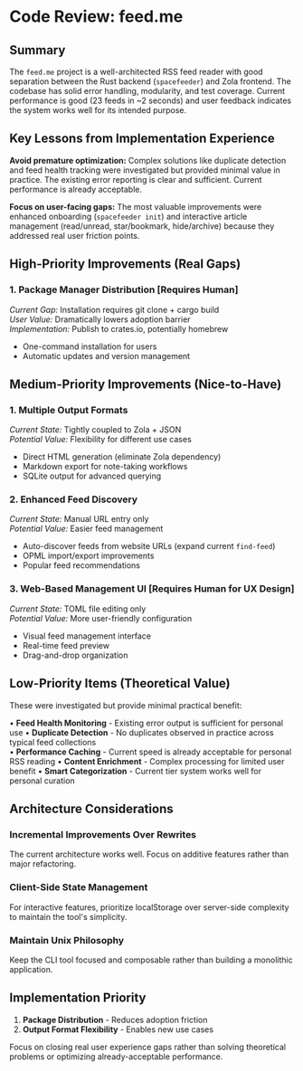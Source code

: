 # Code Review: feed.me

## Summary

The `feed.me` project is a well-architected RSS feed reader with good separation between the Rust backend (`spacefeeder`) and Zola frontend. The codebase has solid error handling, modularity, and test coverage. Current performance is good (23 feeds in ~2 seconds) and user feedback indicates the system works well for its intended purpose.

## Key Lessons from Implementation Experience

**Avoid premature optimization:** Complex solutions like duplicate detection and feed health tracking were investigated but provided minimal value in practice. The existing error reporting is clear and sufficient. Current performance is already acceptable.

**Focus on user-facing gaps:** The most valuable improvements were enhanced onboarding (`spacefeeder init`) and interactive article management (read/unread, star/bookmark, hide/archive) because they addressed real user friction points.

## High-Priority Improvements (Real Gaps)

### 1. **Package Manager Distribution** **[Requires Human]**
*Current Gap:* Installation requires git clone + cargo build  
*User Value:* Dramatically lowers adoption barrier  
*Implementation:* Publish to crates.io, potentially homebrew
- One-command installation for users
- Automatic updates and version management

## Medium-Priority Improvements (Nice-to-Have)

### 1. **Multiple Output Formats**
*Current State:* Tightly coupled to Zola + JSON  
*Potential Value:* Flexibility for different use cases
- Direct HTML generation (eliminate Zola dependency)
- Markdown export for note-taking workflows
- SQLite output for advanced querying

### 2. **Enhanced Feed Discovery**
*Current State:* Manual URL entry only  
*Potential Value:* Easier feed management
- Auto-discover feeds from website URLs (expand current `find-feed`)
- OPML import/export improvements
- Popular feed recommendations

### 3. **Web-Based Management UI** **[Requires Human for UX Design]**
*Current State:* TOML file editing only  
*Potential Value:* More user-friendly configuration
- Visual feed management interface
- Real-time feed preview
- Drag-and-drop organization

## Low-Priority Items (Theoretical Value)

These were investigated but provide minimal practical benefit:

• **Feed Health Monitoring** - Existing error output is sufficient for personal use
• **Duplicate Detection** - No duplicates observed in practice across typical feed collections  
• **Performance Caching** - Current speed is already acceptable for personal RSS reading
• **Content Enrichment** - Complex processing for limited user benefit
• **Smart Categorization** - Current tier system works well for personal curation

## Architecture Considerations

### Incremental Improvements Over Rewrites
The current architecture works well. Focus on additive features rather than major refactoring.

### Client-Side State Management  
For interactive features, prioritize localStorage over server-side complexity to maintain the tool's simplicity.

### Maintain Unix Philosophy
Keep the CLI tool focused and composable rather than building a monolithic application.

## Implementation Priority

1. **Package Distribution** - Reduces adoption friction  
2. **Output Format Flexibility** - Enables new use cases

Focus on closing real user experience gaps rather than solving theoretical problems or optimizing already-acceptable performance.